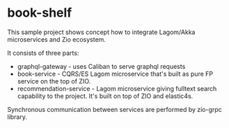 # book-shelf

This sample project shows concept how to integrate Lagom/Akka microservices and Zio ecosystem.

It consists of three parts:
 - graphql-gateway - uses Caliban to serve graphql requests
 - book-service - CQRS/ES Lagom microservice that's built as pure FP service on the top of ZIO.
 - recommendation-service - Lagom microservice giving fulltext search capability to the project. It's built on top of ZIO and elastic4s.
 
Synchronous communication between services are performed by zio-grpc library.
